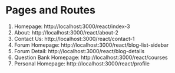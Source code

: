 # Pages and Routes

1. Homepage: http://localhost:3000/react/index-3
2. About: http://localhost:3000/react/about-2
3. Contact Us: http://localhost:3000/react/contact-1
4. Forum Homepage: http://localhost:3000/react/blog-list-sidebar
5. Forum Detail: http://localhost:3000/react/blog-details
6. Question Bank Homepage: http://localhost:3000/react/courses
7. Personal Homepage: http://localhost:3000/react/profile
